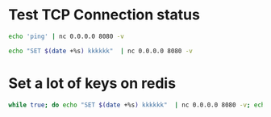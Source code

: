 

# Test TCP Connection status

```bash
echo 'ping' | nc 0.0.0.0 8080 -v
```

```bash
echo "SET $(date +%s) kkkkkk"  | nc 0.0.0.0 8080 -v
```

# Set a lot of keys on redis

```bash
while true; do echo "SET $(date +%s) kkkkkk"  | nc 0.0.0.0 8080 -v; echo; done;
```


